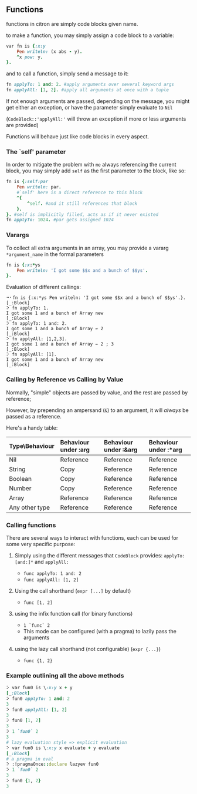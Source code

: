## Functions

functions in citron are simply code blocks given name.

to make a function, you may simply assign a code block to a variable:

```ruby
var fn is {:x:y
    Pen writeln: (x abs - y).
    ^x pow: y.
}.
```

and to call a function, simply send a message to it:

```ruby
fn applyTo: 1 and: 2. #apply arguments over several keyword args
fn applyAll: [1, 2]. #apply all arguments at once with a tuple
```

If not enough arguments are passed, depending on the message, you might get either an exception, or have the parameter simply evaluate to `Nil`

\(`CodeBlock::'applyAll:'` will throw an exception if more or less arguments are provided\)

Functions will behave just like code blocks in every aspect.

### The \`self' parameter

In order to mitigate the problem with `me` always referencing the current block, you may simply add `self` as the first parameter to the block, like so:

```ruby
fn is {:self:par
    Pen writeln: par.
    #`self' here is a direct reference to this block
    ^{
        ^self. #and it still references that block
    }.
}. #self is implicitly filled, acts as if it never existed
fn applyTo: 1024. #par gets assigned 1024
```

### Varargs

To collect all extra arguments in an array, you may provide a vararg `*argument_name` in the formal parameters

```ruby
fn is {:x:*ys
    Pen writeln: 'I got some $$x and a bunch of $$ys'.
}.
```

Evaluation of different callings:

```ctr
⠒⠂fn is {:x:*ys Pen writeln: 'I got some $$x and a bunch of $$ys'.}.
[_:Block]
⠕ fn applyTo: 1.
I got some 1 and a bunch of Array new
[_:Block]
⠕ fn applyTo: 1 and: 2.
I got some 1 and a bunch of Array ← 2
[_:Block]
⠕ fn applyAll: [1,2,3].
I got some 1 and a bunch of Array ← 2 ; 3
[_:Block]
⠕ fn applyAll: [1].
I got some 1 and a bunch of Array new
[_:Block]
```

### Calling by Reference vs Calling by Value

Normally, "simple" objects are passed by value, and the rest are passed by reference;

However, by prepending an ampersand \(`&`\) to an argument, it will _always_ be passed as a reference.

Here's a handy table:

| Type\Behaviour | Behaviour under :arg | Behaviour under :&arg | Behaviour under :\*arg |
| :--- | :--- | :--- | :--- |
| Nil | Reference | Reference | Reference |
| String | Copy | Reference | Reference |
| Boolean | Copy | Reference | Reference |
| Number | Copy | Reference | Reference |
| Array | Reference | Reference | Reference |
| Any other type | Reference | Reference | Reference |

### Calling functions

There are several ways to interact with functions, each can be used for some very specific purpose:

1. Simply using the different messages that `CodeBlock` provides: `applyTo:[and:]*` and `applyAll:`

   * `func applyTo: 1 and: 2`
   * `func applyAll: [1, 2]`

2. Using the call shorthand \(`expr [...]` by default\)

   * `func [1, 2]`

3. using the infix function call \(for binary functions\)

   * ``1 `func` 2``
   * This mode can be configured \(with a pragma\) to lazily pass the arguments

4. using the lazy call shorthand \(not configurable\) \(`expr {...}`\)

   * `func {1, 2}`

### Example outlining all the above methods

```ruby
⠕ var fun0 is \:x:y x + y
[_:Block]
⠕ fun0 applyTo: 1 and: 2
3
⠕ fun0 applyAll: [1, 2]
3
⠕ fun0 [1, 2]
3
⠕ 1 `fun0` 2
3
# lazy evaluation style => explicit evaluation
⠕ var fun0 is \:x:y x evaluate + y evaluate
[_:Block]
# a pragma in eval
⠕ :!pragmaOnce::declare lazyev fun0
⠕ 1 `fun0` 2
3
⠕ fun0 {1, 2}
3
```




